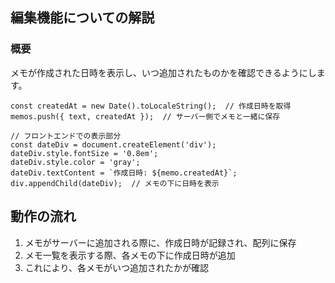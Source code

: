 ## 編集機能についての解説

### 概要
メモが作成された日時を表示し、いつ追加されたものかを確認できるようにします。

```javascript:フロントエンド（index.html）のコード
const createdAt = new Date().toLocaleString();  // 作成日時を取得
memos.push({ text, createdAt });  // サーバー側でメモと一緒に保存

// フロントエンドでの表示部分
const dateDiv = document.createElement('div');
dateDiv.style.fontSize = '0.8em';
dateDiv.style.color = 'gray';
dateDiv.textContent = `作成日時: ${memo.createdAt}`;
div.appendChild(dateDiv);  // メモの下に日時を表示

```

## 動作の流れ
1. メモがサーバーに追加される際に、作成日時が記録され、配列に保存
2. メモ一覧を表示する際、各メモの下に作成日時が追加
3. これにより、各メモがいつ追加されたかが確認